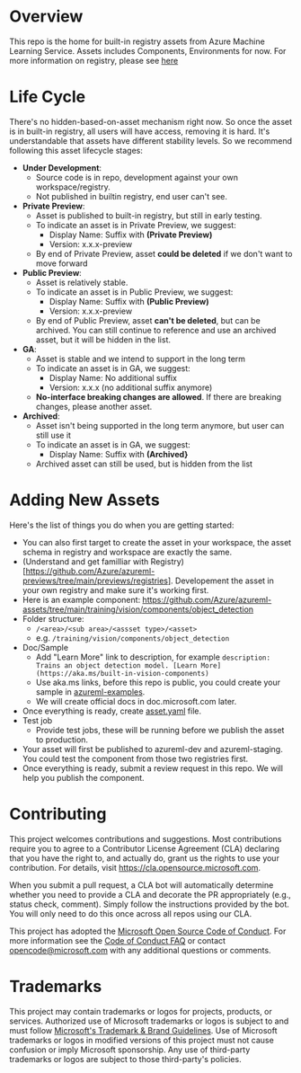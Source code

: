 # Overview
This repo is the home for built-in registry assets from Azure Machine Learning Service. Assets includes Components, Environments for now. For more information on registry, please see [here](https://github.com/Azure/azureml-previews/tree/main/previews/registries)

# Life Cycle
There's no hidden-based-on-asset mechanism right now. So once the asset is in built-in registry, all users will have access, removing it is hard. It's understandable that assets have different stability levels. So we recommend following this asset lifecycle stages:
* **Under Development**: 
  * Source code is in repo, development against your own workspace/registry.
  * Not published in builtin registry, end user can't see.
* **Private Preview**: 
  * Asset is published to built-in registry, but still in early testing.
  * To indicate an asset is in Private Preview, we suggest:
    * Display Name: Suffix with **(Private Preview)**
    * Version: x.x.x-preview
  * By end of Private Preview, asset **could be deleted** if we don't want to move forward
* **Public Preview**:
  * Asset is relatively stable. 
  * To indicate an asset is in Public Preview, we suggest:
    * Display Name: Suffix with **(Public Preview)**
    * Version: x.x.x-preview
  * By end of Public Preview, asset **can't be deleted**, but can be archived. You can still continue to reference and use an archived asset, but it will be hidden in the list.
* **GA**: 
  * Asset is stable and we intend to support in the long term
  * To indicate an asset is in GA, we suggest:
    * Display Name: No additional suffix
    * Version: x.x.x (no additional suffix anymore)
  * **No-interface breaking changes are allowed**. If there are breaking changes, please another asset.
* **Archived**:
  * Asset isn't being supported in the long term anymore, but user can still use it
  * To indicate an asset is in GA, we suggest:
    * Display Name: Suffix with **(Archived}**
  * Archived asset can still be used, but is hidden from the list

# Adding New Assets
Here's the list of things you do when you are getting started:
* You can also first target to create the asset in your workspace, the asset schema in registry and workspace are exactly the same.
* (Understand and get familliar with Registry)[https://github.com/Azure/azureml-previews/tree/main/previews/registries]. Developement the asset in your own registry and make sure it's working first. 
* Here is an example component: https://github.com/Azure/azureml-assets/tree/main/training/vision/components/object_detection
* Folder structure:
  * ```/<area>/<sub area>/<assset type>/<asset>```
  * e.g. ```/training/vision/components/object_detection```
* Doc/Sample
  * Add "Learn More" link to description, for example
  ```description: Trains an object detection model. [Learn More](https://aka.ms/built-in-vision-components)```
  * Use aka.ms links, before this repo is public, you could create your sample in [azureml-examples](https://github.com/Azure/azureml-examples/tree/main).
  * We will create official docs in doc.microsoft.com later.
* Once everything is ready, create [asset.yaml](https://github.com/Azure/azureml-assets/blob/release/latest/component/train_object_detection_model/object_detection/asset.yaml) file.
* Test job
  * Provide test jobs, these will be running before we publish the asset to production.
* Your asset will first be published to azureml-dev and azureml-staging. You could test the component from those two registries first.
* Once everything is ready, submit a review request in this repo. We will help you publish the component.

# Contributing

This project welcomes contributions and suggestions.  Most contributions require you to agree to a
Contributor License Agreement (CLA) declaring that you have the right to, and actually do, grant us
the rights to use your contribution. For details, visit https://cla.opensource.microsoft.com.

When you submit a pull request, a CLA bot will automatically determine whether you need to provide
a CLA and decorate the PR appropriately (e.g., status check, comment). Simply follow the instructions
provided by the bot. You will only need to do this once across all repos using our CLA.

This project has adopted the [Microsoft Open Source Code of Conduct](https://opensource.microsoft.com/codeofconduct/).
For more information see the [Code of Conduct FAQ](https://opensource.microsoft.com/codeofconduct/faq/) or
contact [opencode@microsoft.com](mailto:opencode@microsoft.com) with any additional questions or comments.

# Trademarks

This project may contain trademarks or logos for projects, products, or services. Authorized use of Microsoft 
trademarks or logos is subject to and must follow 
[Microsoft's Trademark & Brand Guidelines](https://www.microsoft.com/en-us/legal/intellectualproperty/trademarks/usage/general).
Use of Microsoft trademarks or logos in modified versions of this project must not cause confusion or imply Microsoft sponsorship.
Any use of third-party trademarks or logos are subject to those third-party's policies.
